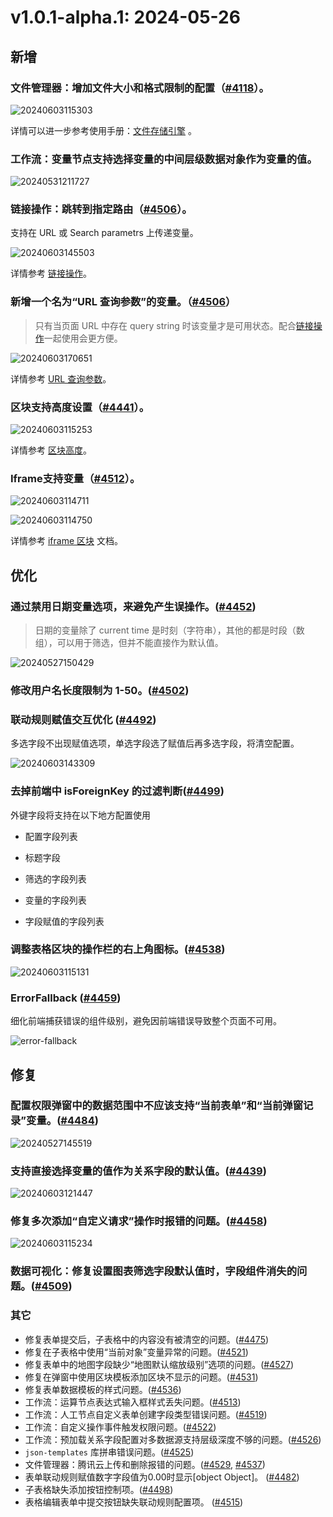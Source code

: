 # v1.0.1-alpha.1: 2024-05-26

## 新增

### 文件管理器：增加文件大小和格式限制的配置（<a href="https://github.com/nocobase/nocobase/pull/4118" target="_blank">#4118</a>）。

![20240603115303](https://static-docs.nocobase.com/20240603115303.png)

详情可以进一步参考使用手册：[文件存储引擎](https://docs-cn.nocobase.com/handbook/file-manager/storage) 。

### 工作流：变量节点支持选择变量的中间层级数据对象作为变量的值。

![20240531211727](https://static-docs.nocobase.com/20240531211727.png)

### 链接操作：跳转到指定路由（<a href="https://github.com/nocobase/nocobase/pull/4506" target="_blank">#4506</a>）。

支持在 URL 或 Search parametrs 上传递变量。

![20240603145503](https://static-docs.nocobase.com/20240603145503.png)

详情参考 [链接操作](/handbook/ui/actions/types/link)。

### 新增一个名为“URL 查询参数”的变量。（<a href="https://github.com/nocobase/nocobase/pull/4506" target="_blank">#4506</a>）
> 只有当页面 URL 中存在 query string 时该变量才是可用状态。配合[链接操作](/handbook/ui/actions/types/link)一起使用会更方便。

![20240603170651](https://nocobase-docs.oss-cn-beijing.aliyuncs.com/20240603170651.png)

详情参考 [URL 查询参数](/handbook/ui/variables#url-查询参数)。

### 区块支持高度设置（<a href="https://github.com/nocobase/nocobase/pull/4441" target="_blank">#4441</a>）。

![20240603115253](https://static-docs.nocobase.com/20240603115253.gif)

详情参考 [区块高度](/handbook/ui/blocks/block-settings/block-height)。

### Iframe支持变量（<a href="https://github.com/nocobase/nocobase/pull/4512" target="_blank">#4512</a>）。

![20240603114711](https://static-docs.nocobase.com/20240603114711.png)

![20240603114750](https://static-docs.nocobase.com/20240603114750.png)

详情参考 [iframe 区块](/handbook/block-iframe) 文档。
## 优化

### 通过禁用日期变量选项，来避免产生误操作。([#4452](https://github.com/nocobase/nocobase/pull/4452))
> 日期的变量除了 current time 是时刻（字符串），其他的都是时段（数组），可以用于筛选，但并不能直接作为默认值。

![20240527150429](https://static-docs.nocobase.com/20240527150429.png)

### 修改用户名长度限制为 1-50。(<a href="https://github.com/nocobase/nocobase/pull/4502" target="_blank">#4502</a>)

### 联动规则赋值交互优化 (<a href="https://github.com/nocobase/nocobase/pull/4492" target="_blank">#4492</a>)

多选字段不出现赋值选项，单选字段选了赋值后再多选字段，将清空配置。

![20240603143309](https://static-docs.nocobase.com/20240603143309.png)
### 去掉前端中 isForeignKey 的过滤判断(<a href="https://github.com/nocobase/nocobase/pull/4499" target="_blank">#4499</a>)

外键字段将支持在以下地方配置使用

- 配置字段列表

- 标题字段

- 筛选的字段列表

- 变量的字段列表

- 字段赋值的字段列表
### 调整表格区块的操作栏的右上角图标。(<a href="https://github.com/nocobase/nocobase/pull/4538" target="_blank">#4538</a>)

![20240603115131](https://static-docs.nocobase.com/20240603115131.png)

### ErrorFallback (<a href="https://github.com/nocobase/nocobase/pull/4459" target="_blank">#4459</a>)

细化前端捕获错误的组件级别，避免因前端错误导致整个页面不可用。

![error-fallback](https://static-docs.nocobase.com/333997386-6b96a564-2713-45c3-b83b-52fa96ea888e.gif)

## 修复

### 配置权限弹窗中的数据范围中不应该支持“当前表单”和“当前弹窗记录”变量。([#4484](https://github.com/nocobase/nocobase/pull/4484))

![20240527145519](https://static-docs.nocobase.com/20240527145519.png)

### 支持直接选择变量的值作为关系字段的默认值。(<a href="https://github.com/nocobase/nocobase/pull/4439" target="_blank">#4439</a>)

![20240603121447](https://static-docs.nocobase.com/20240603121447.png)

### 修复多次添加“自定义请求”操作时报错的问题。(<a href="https://github.com/nocobase/nocobase/pull/4458" target="_blank">#4458</a>)

![20240603115234](https://static-docs.nocobase.com/20240603115234.png)

### 数据可视化：修复设置图表筛选字段默认值时，字段组件消失的问题。(<a href="https://github.com/nocobase/nocobase/pull/4509" target="_blank">#4509</a>)


### 其它

- 修复表单提交后，子表格中的内容没有被清空的问题。(<a href="https://github.com/nocobase/nocobase/pull/4475" target="_blank">#4475</a>)
- 修复在子表格中使用“当前对象”变量异常的问题。(<a href="https://github.com/nocobase/nocobase/pull/4521" target="_blank">#4521</a>)
- 修复表单中的地图字段缺少“地图默认缩放级别”选项的问题。(<a href="https://github.com/nocobase/nocobase/pull/4527" target="_blank">#4527</a>)
- 修复在弹窗中使用区块模板添加区块不显示的问题。(<a href="https://github.com/nocobase/nocobase/pull/4531" target="_blank">#4531</a>)
- 修复表单数据模板的样式问题。(<a href="https://github.com/nocobase/nocobase/pull/4536" target="_blank">#4536</a>)
- 工作流：运算节点表达式输入框样式丢失问题。(<a href="https://github.com/nocobase/nocobase/pull/4513" target="_blank">#4513</a>)
- 工作流：人工节点自定义表单创建字段类型错误问题。(<a href="https://github.com/nocobase/nocobase/pull/4519" target="_blank">#4519</a>)
- 工作流：自定义操作事件触发权限问题。(<a href="https://github.com/nocobase/nocobase/pull/4522" target="_blank">#4522</a>)
- 工作流：预加载关系字段配置对多数据源支持层级深度不够的问题。(<a href="https://github.com/nocobase/nocobase/pull/4526" target="_blank">#4526</a>)
- `json-templates` 库拼串错误问题。(<a href="https://github.com/nocobase/nocobase/pull/4525" target="_blank">#4525</a>)
- 文件管理器：腾讯云上传和删除报错的问题。(<a href="https://github.com/nocobase/nocobase/pull/4529" target="_blank">#4529</a>, <a href="https://github.com/nocobase/nocobase/pull/4537" target="_blank">#4537</a>)
- 表单联动规则赋值数字字段值为0.00时显示[object Object]。 (<a href="https://github.com/nocobase/nocobase/pull/4482" target="_blank">#4482</a>)
- 子表格缺失添加按钮控制项。(<a href="https://github.com/nocobase/nocobase/pull/4498" target="_blank">#4498</a>)
- 表格编辑表单中提交按钮缺失联动规则配置项。 (<a href="https://github.com/nocobase/nocobase/pull/4515" target="_blank">#4515</a>)
